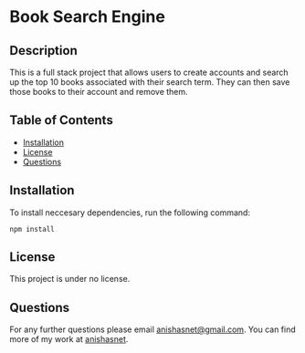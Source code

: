
# Book Search Engine

## Description
This is a full stack project that allows users to create accounts and search up the top 10 books associated with their search term. They can then save those books to their account and remove them.


## Table of Contents
* [Installation](#installation)
* [License](#license)
* [Questions](#questions)

## Installation

To install neccesary dependencies, run the following command:

```
npm install
```

## License

This project is under no license.

## Questions

For any further questions please email anishasnet@gmail.com. You can find more of my work at [anishasnet](https://github.com/anishasnet).
    